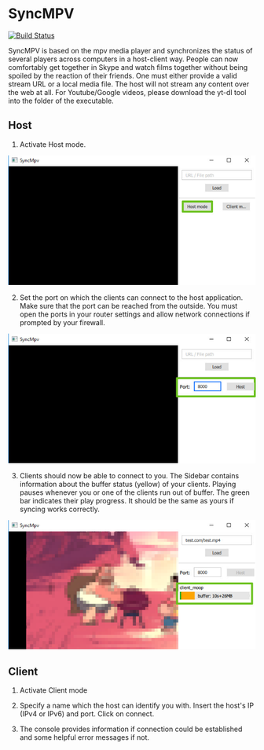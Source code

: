 # SyncMPV
[![Build Status](https://travis-ci.org/leviat/SyncMPV.svg?branch=master)](https://travis-ci.org/leviat/SyncMPV)

SyncMPV is based on the mpv media player and synchronizes the status of several players across computers in a host-client way. People can now comfortably get together in Skype and watch films together without being spoiled by the reaction of their friends. One must either provide a valid stream URL or a local media file. The host will not stream any content over the web at all. For Youtube/Google videos, please download the yt-dl tool into the folder of the executable.

## Host

1. Activate Host mode.

![Host Step 01](./img/host01.jpg)

2. Set the port on which the clients can connect to the host application. Make sure that the port can be reached from the outside. You must open the ports in your router settings and allow network connections if prompted by your firewall.

![Host Step 02](./img/host02.jpg)

3. Clients should now be able to connect to you. The Sidebar contains information about the buffer status (yellow) of your clients. Playing pauses whenever you or one of the clients run out of buffer. The green bar indicates their play progress. It should be the same as yours if syncing works correctly.

![Host Step 03](./img/host03.jpg)

## Client

1. Activate Client mode

2. Specify a name which the host can identify you with. Insert the host's IP (IPv4 or IPv6) and port. Click on connect.

3. The console provides information if connection could be established and some helpful error messages if not.